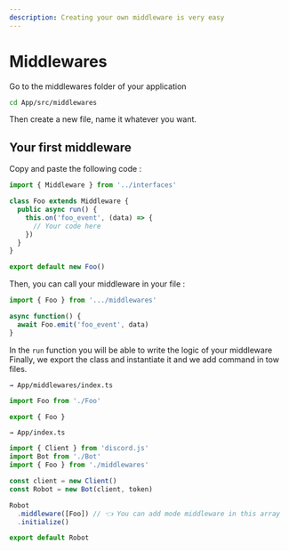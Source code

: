 ```yaml
---
description: Creating your own middleware is very easy
---
```


# Middlewares

Go to the middlewares folder of your application

```bash
cd App/src/middlewares
```

Then create a new file, name it whatever you want.

## Your first middleware

Copy and paste the following code :

```typescript
import { Middleware } from '../interfaces'

class Foo extends Middleware {
  public async run() {
    this.on('foo_event', (data) => {
      // Your code here
    })
  }
}

export default new Foo()
```

Then, you can call your middleware in your file :

```typescript
import { Foo } from '.../middlewares'

async function() {
  await Foo.emit('foo_event', data)
}
```

In the `run` function you will be able to write the logic of your middleware Finally, we export the class and instantiate it and we add command in tow files.

`→ App/middlewares/index.ts`

```typescript
import Foo from './Foo'

export { Foo }
```

`→ App/index.ts`

```typescript
import { Client } from 'discord.js'
import Bot from './Bot'
import { Foo } from './middlewares'

const client = new Client()
const Robot = new Bot(client, token)

Robot
  .middleware([Foo]) // 👈 You can add mode middleware in this array
  .initialize()

export default Robot
```


